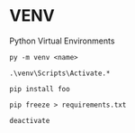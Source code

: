 # VENV

Python Virtual Environments

```
py -m venv <name>

.\venv\Scripts\Activate.*

pip install foo

pip freeze > requirements.txt

deactivate
```
